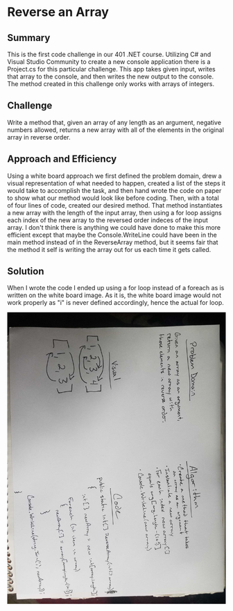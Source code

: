 # Reverse an Array

## Summary

This is the first code challenge in our 401 .NET course. Utilizing C# and Visual Studio Community to create a new console application there is a Project.cs for this particular challenge.  This app takes given input, writes that array to the console, and then writes the new output to the console.  The method created in this challenge only works with arrays of integers.

## Challenge

Write a method that, given an array of any length as an argument, negative numbers allowed, returns a new array with all of the elements in the original array in reverse order.

## Approach and Efficiency

Using a white board approach we first defined the problem domain, drew a visual representation of what needed to happen, created a list of the steps it would take to accomplish the task, and then hand wrote the code on paper to show what our method would look like before coding.  Then, with a total of four lines of code, created our desired method.  That method instantiates a new array with the length of the input array, then using a for loop assigns each index of the new array to the reversed order indeces of the input array.  I don't think there is anything we could have done to make this more efficient except that maybe the Console.WriteLine could have been in the main method instead of in the ReverseArray method, but it seems fair that the method it self is writing the array out for us each time it gets called.

## Solution

When I wrote the code I ended up using a for loop instead of a foreach as is written on the white board image.  As it is, the white board image would not work properly as "i" is never defined accordingly, hence the actual for loop.

![Array Reverse White Board](assets/arrayReverse.jpg)